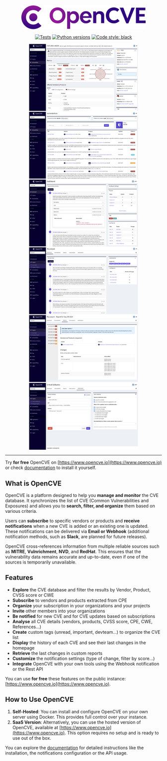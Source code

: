 <p align="center">
  <img alt="OpenCVE" src="https://raw.githubusercontent.com/opencve/opencve/v2/logo.png" width="400px;">
</p>
<p align="center">
  <a href="https://github.com/opencve/opencve/actions?query=workflow%3ATests"><img alt="Tests" src="https://github.com/opencve/opencve/workflows/Tests/badge.svg"></a>
  <a href="https://www.python.org/"><img alt="Python versions" src="https://img.shields.io/badge/python-3.10%2B-blue.svg"></a>
  <a href="https://github.com/python/black"><img alt="Code style: black" src="https://img.shields.io/badge/code%20style-black-000000.svg"></a>
</p>

<p align="center">
  <img src="https://raw.githubusercontent.com/opencve/opencve/master/opencve1.png" width="350" height="215">
  <img src="https://raw.githubusercontent.com/opencve/opencve/master/opencve2.png" width="350" height="215">
  <img src="https://raw.githubusercontent.com/opencve/opencve/master/opencve3.png" width="350" height="215">
  <img src="https://raw.githubusercontent.com/opencve/opencve/master/opencve4.png" width="350" height="215">
  <img src="https://raw.githubusercontent.com/opencve/opencve/master/opencve5.png" width="350" height="215">
  <img src="https://raw.githubusercontent.com/opencve/opencve/master/opencve6.png" width="350" height="215">
</p>

----------------

Try **for free** OpenCVE on [https://www.opencve.io](https://www.opencve.io) or check [documentation](https://docs.opencve.io) to install it yourself.

## What is OpenCVE

OpenCVE is a platform designed to help you **manage and monitor** the CVE database. It synchronizes the list of CVE (Common Vulnerabilities and Exposures) and allows you to **search, filter, and organize** them based on various criteria.

Users can **subscribe** to specific vendors or products and **receive notifications** when a new CVE is added or an existing one is updated. These notifications can be delivered via **Email or Webhook** (additional notification methods, such as **Slack**, are planned for future releases).

OpenCVE cross-references information from multiple reliable sources such as **MITRE**, **Vulnrichment**, **NVD**, and **RedHat**. This ensures that the vulnerability data remains accurate and up-to-date, even if one of the sources is temporarily unavailable.

## Features

- **Explore** the CVE database and filter the results by Vendor, Product, CVSS score or CWE
- **Subscribe** to vendors and products extracted from CPE
- **Organize** your subscription in your organizations and your projects
- **Invite** other members into your organizations
- **Be notified** for new CVE and for CVE updates based on subscriptions
- **Analyse** all CVE details (vendors, products, CVSS score, CPE, CWE, References...)
- **Create** custom tags (unread, important, devteam...) to organize the CVE list
- **Display** the history of each CVE and see their last changes in the homepage
- **Retrieve** the last changes in custom reports
- **Customize** the notification settings (type of change, filter by score...)
- **Integrate** OpenCVE with your own tools using the Webhook notification or the Rest API

You can use **for free** these features on the public instance: [https://www.opencve.io](https://www.opencve.io).

## How to Use OpenCVE

1. **Self-Hosted**: You can install and configure OpenCVE on your own server using Docker. This provides full control over your instance.
2. **SaaS Version**: Alternatively, you can use the hosted version of OpenCVE, available at [https://www.opencve.io](https://www.opencve.io). This option requires no setup and is ready to use out of the box.

You can explore the [documentation](https://docs.opencve.io) for detailed instructions like the installation, the notifications configuration or the API usage.
